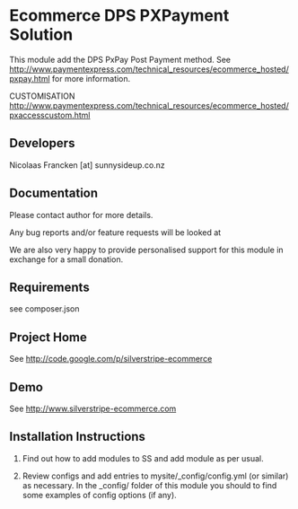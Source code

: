 
Ecommerce DPS PXPayment Solution
================================================================================

This module add the DPS PxPay Post Payment method.
See
http://www.paymentexpress.com/technical_resources/ecommerce_hosted/pxpay.html
for more information.

CUSTOMISATION
http://www.paymentexpress.com/technical_resources/ecommerce_hosted/pxaccesscustom.html


Developers
-----------------------------------------------
Nicolaas Francken [at] sunnysideup.co.nz

Documentation
-----------------------------------------------
Please contact author for more details.

Any bug reports and/or feature requests will be
looked at

We are also very happy to provide personalised support
for this module in exchange for a small donation.


Requirements
-----------------------------------------------
see composer.json


Project Home
-----------------------------------------------
See http://code.google.com/p/silverstripe-ecommerce

Demo
-----------------------------------------------
See http://www.silverstripe-ecommerce.com


Installation Instructions
-----------------------------------------------

1. Find out how to add modules to SS and add module as per usual.

2. Review configs and add entries to mysite/_config/config.yml
(or similar) as necessary.
In the _config/ folder of this module
you should to find some examples of config options (if any).


